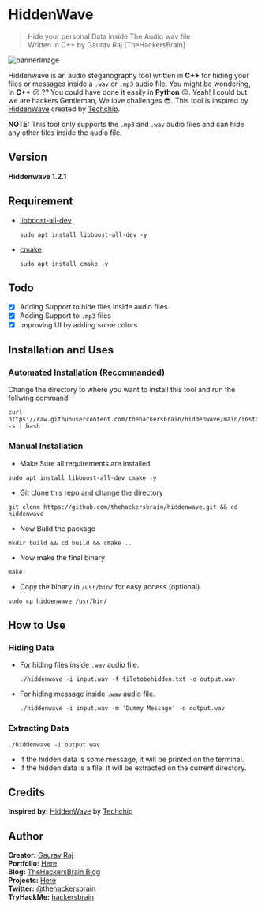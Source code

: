 # HiddenWave
> Hide your personal Data inside The Audio wav file<br/>
> Written in C++ by Gaurav Raj \[TheHackersBrain\]

![bannerImage](https://thehackersbrain.github.io/assets/hiddenwave/banner.png)

Hiddenwave is an audio steganography tool written in **C++** for hiding your files or messages inside a `.wav` or `.mp3` audio file. You might be wondering, In **C++** :confused: ?? You could have done it easily in **Python** :expressionless:. Yeah! I could but we are hackers Gentleman, We love challenges :sunglasses:.
This tool is inspired by [HiddenWave](https://github.com/techchipnet/HiddenWave) created by [Techchip](https://github.com/techchipnet).

**NOTE:** This tool only supports the `.mp3` and `.wav` audio files and can hide any other files inside the audio file.

## Version
**Hiddenwave 1.2.1**

## Requirement
- [libboost-all-dev](https://packages.debian.org/search?keywords=libboost-all-dev)
    ```
    sudo apt install libboost-all-dev -y
    ```
- [cmake](https://cmake.org/)
    ```
    sudo apt install cmake -y
    ```

## Todo
- [x] Adding Support to hide files inside audio files
- [x] Adding Support to `.mp3` files
- [x] Improving UI by adding some colors

## Installation and Uses

### Automated Installation (Recommanded)
Change the directory to where you want to install this tool and run the follwing command
```
curl https://raw.githubusercontent.com/thehackersbrain/hiddenwave/main/install.sh -s | bash
```

### Manual Installation

- Make Sure all requirements are installed
```
sudo apt install libboost-all-dev cmake -y
```
- Git clone this repo and change the directory
```
git clone https://github.com/thehackersbrain/hiddenwave.git && cd hiddenwave
```
- Now Build the package
```
mkdir build && cd build && cmake ..
```
- Now make the final binary
```
make
```
- Copy the binary in `/usr/bin/` for easy access \(optional\)
```
sudo cp hiddenwave /usr/bin/
```

## How to Use

### Hiding Data
- For hiding files inside `.wav` audio file.
    ```
    ./hiddenwave -i input.wav -f filetobehidden.txt -o output.wav
    ```
- For hiding message inside `.wav` audio file.
    ```
    ./hiddenwave -i input.wav -m 'Dummy Message' -o output.wav
    ```

### Extracting Data

```
./hiddenwave -i output.wav
```
- If the hidden data is some message, it will be printed on the terminal.
- If the hidden data is a file, it will be extracted on the current directory.

## Credits
**Inspired by:** [HiddenWave](https://github.com/techchipnet/HiddenWave) by [Techchip](https://github.com/techchipnet)

## Author

**Creator:** [Gaurav Raj](https://github.com/thehackersbrain/)<br/>
**Portfolio:** [Here](https://thehackersbrain.github.io/)<br/>
**Blog:** [TheHackersBrain Blog](https://thehackersbrain.pythonanywhere.com)<br/>
**Projects:** [Here](https://github.com/thehackersbrain?tab=repositories)<br/>
**Twitter:** [@thehackersbrain](https://twitter.com/thehackersbrain)<br/>
**TryHackMe:** [hackersbrain](https://tryhackme.com/p/hackersbrain)
